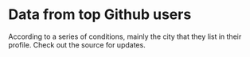 Data from top Github users
=====================

According to a series of conditions, mainly the city that they list in their profile. Check out the source for updates.
